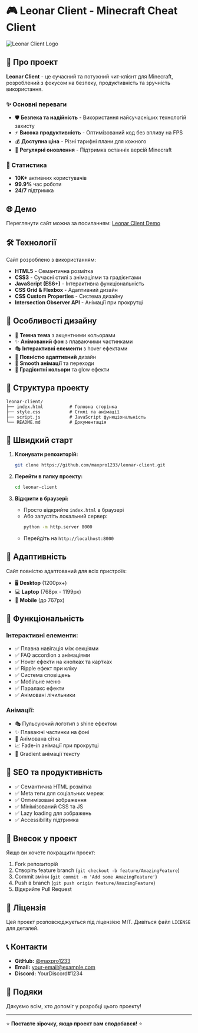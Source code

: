 # 🎮 Leonar Client - Minecraft Cheat Client

![Leonar Client Logo](https://via.placeholder.com/400x200/6366f1/ffffff?text=LEONAR+CLIENT)

## 🚀 Про проект

**Leonar Client** - це сучасний та потужний чит-клієнт для Minecraft, розроблений з фокусом на безпеку, продуктивність та зручність використання.

### ✨ Основні переваги

- 🛡️ **Безпека та надійність** - Використання найсучасніших технологій захисту
- ⚡ **Висока продуктивність** - Оптимізований код без впливу на FPS
- 💰 **Доступна ціна** - Різні тарифні плани для кожного
- 🔄 **Регулярні оновлення** - Підтримка останніх версій Minecraft

### 🎯 Статистика

- **10K+** активних користувачів
- **99.9%** час роботи
- **24/7** підтримка

## 🌐 Демо

Переглянути сайт можна за посиланням: [Leonar Client Demo](https://maxpro1233.github.io/leonar-client/)

## 🛠️ Технології

Сайт розроблено з використанням:

- **HTML5** - Семантична розмітка
- **CSS3** - Сучасні стилі з анімаціями та градієнтами
- **JavaScript (ES6+)** - Інтерактивна функціональність
- **CSS Grid & Flexbox** - Адаптивний дизайн
- **CSS Custom Properties** - Система дизайну
- **Intersection Observer API** - Анімації при прокрутці

## 🎨 Особливості дизайну

- 🌙 **Темна тема** з акцентними кольорами
- ✨ **Анімований фон** з плаваючими частинками
- 🎭 **Інтерактивні елементи** з hover ефектами
- 📱 **Повністю адаптивний** дизайн
- 🎪 **Smooth анімації** та переходи
- 🎨 **Градієнтні кольори** та glow ефекти

## 📁 Структура проекту

```
leonar-client/
├── index.html          # Головна сторінка
├── style.css           # Стилі та анімації
├── script.js           # JavaScript функціональність
└── README.md           # Документація
```

## 🚀 Швидкий старт

1. **Клонувати репозиторій:**
   ```bash
   git clone https://github.com/maxpro1233/leonar-client.git
   ```

2. **Перейти в папку проекту:**
   ```bash
   cd leonar-client
   ```

3. **Відкрити в браузері:**
   - Просто відкрийте `index.html` в браузері
   - Або запустіть локальний сервер:
     ```bash
     python -m http.server 8000
     ```
   - Перейдіть на `http://localhost:8000`

## 📱 Адаптивність

Сайт повністю адаптований для всіх пристроїв:

- 🖥️ **Desktop** (1200px+)
- 💻 **Laptop** (768px - 1199px)
- 📱 **Mobile** (до 767px)

## 🎪 Функціональність

### Інтерактивні елементи:
- ✅ Плавна навігація між секціями
- ✅ FAQ accordion з анімаціями
- ✅ Hover ефекти на кнопках та картках
- ✅ Ripple ефект при кліку
- ✅ Система сповіщень
- ✅ Мобільне меню
- ✅ Паралакс ефекти
- ✅ Анімовані лічильники

### Анімації:
- 🎭 Пульсуючий логотип з shine ефектом
- ✨ Плаваючі частинки на фоні
- 🌊 Анімована сітка
- 📈 Fade-in анімації при прокрутці
- 🎨 Gradient анімації тексту

## 🎯 SEO та продуктивність

- ✅ Семантична HTML розмітка
- ✅ Meta теги для соціальних мереж
- ✅ Оптимізовані зображення
- ✅ Мінімізований CSS та JS
- ✅ Lazy loading для зображень
- ✅ Accessibility підтримка

## 🤝 Внесок у проект

Якщо ви хочете покращити проект:

1. Fork репозиторій
2. Створіть feature branch (`git checkout -b feature/AmazingFeature`)
3. Commit зміни (`git commit -m 'Add some AmazingFeature'`)
4. Push в branch (`git push origin feature/AmazingFeature`)
5. Відкрийте Pull Request

## 📄 Ліцензія

Цей проект розповсюджується під ліцензією MIT. Дивіться файл `LICENSE` для деталей.

## 📞 Контакти

- **GitHub:** [@maxpro1233](https://github.com/maxpro1233)
- **Email:** your-email@example.com
- **Discord:** YourDiscord#1234

## 🙏 Подяки

Дякуємо всім, хто допоміг у розробці цього проекту!

---

⭐ **Поставте зірочку, якщо проект вам сподобався!** ⭐
